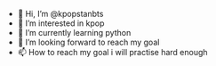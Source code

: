 - 👋 Hi, I’m @kpopstanbts
- 👀 I’m interested in kpop
- 🌱 I’m currently learning python
- 💞️ I’m looking forward to reach my goal
- 📫 How to reach my goal i will practise hard enough

<!---
kpopstanbts/kpopstanbts is a ✨ special ✨ repository because its `README.md` (this file) appears on your GitHub profile.
You can click the Preview link to take a look at your changes.
--->

